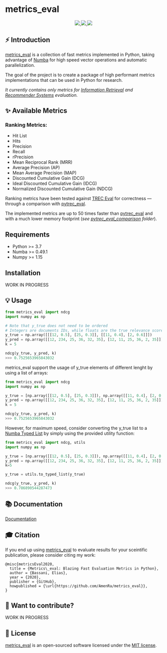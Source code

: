 # metrics_eval

<p align="center">
  <!-- Docs -->
  <a href="https://metrics-eval.readthedocs.io/en/latest/?badge=latest" alt="Documentation Status">
      <img src="https://readthedocs.org/projects/metrics-eval/badge/?version=latest" />
  </a>
  <!-- Black -->
  <a href="https://github.com/psf/black" alt="Code style: black">
      <img src="https://img.shields.io/badge/code%20style-black-000000.svg" />
  </a>
  <!-- License -->
  <a href="https://opensource.org/licenses/MIT" alt="License: MIT">
      <img src="https://img.shields.io/badge/License-MIT-green.svg" />
  </a>
</p>

## ⚡️ Introduction

[metrics_eval](https://github.com/AmenRa/metrics_eval) is a collection of fast metrics implemented in Python, taking advantage of [Numba](https://github.com/numba/numba) for high speed vector operations and automatic parallelization.

The goal of the project is to create a package of high performant metrics implementations that can be used in Python for research.

_It currently contains only metrics for [Information Retrieval](https://en.wikipedia.org/wiki/Information_retrieval) and [Recommender Systems](https://en.wikipedia.org/wiki/Recommender_system) evaluation._

## ✨ Available Metrics
### Ranking Metrics:
* Hit List
* Hits
* Precision
* Recall
* rPrecision
* Mean Reciprocal Rank (MRR)
* Average Precision (AP)
* Mean Average Precision (MAP)
* Discounted Cumulative Gain (DCG)
* Ideal Discounted Cumulative Gain (IDCG)
* Normalized Discounted Cumulative Gain (NDCG)

Ranking metrics have been tested against [TREC Eval](https://github.com/usnistgov/trec_eval) for correctness — through a comparison with [pytrec_eval](https://github.com/cvangysel/pytrec_eval).

The implemented metrics are up to 50 times faster than [pytrec_eval](https://github.com/cvangysel/pytrec_eval) and with a much lower memory footprint (_see [pytrec_eval_comparison](https://github.com/AmenRa/metrics_eval/tree/master/pytrec_eval_comparison) folder_).

## Requirements
* Python >= 3.7
* Numba >= 0.49.1
* Numpy >= 1.15

## Installation
WORK IN PROGRESS

## 💡 Usage
```python
from metrics_eval import ndcg
import numpy as np

# Note that y_true does not need to be ordered
# Integers are documents IDs, while floats are the true relevance scores
y_true = np.array([[[12, 0.5], [25, 0.3]], [[11, 0.4], [2, 0.6]]])
y_pred = np.array([[12, 234, 25, 36, 32, 35], [12, 11, 25, 36, 2, 35]])
k = 5

ndcg(y_true, y_pred, k)
>>> 0.7525653965843032
```

metrics_eval support the usage of y_true elements of different lenght by using a list of arrays:
```python
from metrics_eval import ndcg
import numpy as np

y_true = [np.array([[12, 0.5], [25, 0.3]]), np.array([[11, 0.4], [2, 0.6], [12, 0.1]])]
y_pred = np.array([[12, 234, 25, 36, 32, 35], [12, 11, 25, 36, 2, 35]])
k = 5

ndcg(y_true, y_pred, k)
>>> 0.7525653965843032
```

However, for maximum speed, consider converting the y_true list to a [Numba Typed List](https://numba.pydata.org/numba-doc/dev/reference/pysupported.html#typed-list) by simply using the provided utility function:
```python
from metrics_eval import ndcg, utils
import numpy as np

y_true = [np.array([[12, 0.5], [25, 0.3]]), np.array([[11, 0.4], [2, 0.6], [12, 0.1]])]
y_pred = np.array([[12, 234, 25, 36, 32, 35], [12, 11, 25, 36, 2, 35]])
k=5

y_true = utils.to_typed_list(y_true)

ndcg(y_true, y_pred, k)
>>> 0.786890544287473
```

## 📚 Documentation
[Documentation](https://metrics-eval.readthedocs.io/en/latest/)

## 🎓 Citation
If you end up using [metrics_eval](https://github.com/AmenRa/metrics_eval) to evaluate results for your sceintific publication, please consider citing my work:
```
@misc{metricsEval2020,
  title = {Metrics\_eval: Blazing Fast Evaluation Metrics in Python},
  author = {Bassani, Elias},
  year = {2020},
  publisher = {GitHub},
  howpublished = {\url{https://github.com/AmenRa/metrics_eval}},
}
```

## 🤘 Want to contribute?
WORK IN PROGRESS

## 📄 License

[metrics_eval](https://github.com/AmenRa/metrics_eval) is an open-sourced software licensed under the [MIT license](LICENSE).
